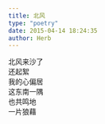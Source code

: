 ```yaml
---  
title: 北风  
type: "poetry"  
date: 2015-04-14 18:24:35  
author: Herb  
---  
```

北风来沙了  
还起絮  
我的心偏居  
这东南一隅  
也共鸣地  
一片狼藉